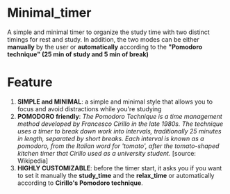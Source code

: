 # Minimal_timer
A simple and minimal timer to organize the study time with two distinct timings for  rest and study. 
In addition, the two modes can be either **manually** by the user or **automatically** according to the **"Pomodoro technique" (25 min of study and 5 min of break)**

# Feature
1) **SIMPLE and MINIMAL**: a simple and minimal style that allows you to focus and avoid distractions while you're studying
2) **POMODORO friendly**: _The Pomodoro Technique is a time management method developed by Francesco Cirillo in the late 1980s. The technique uses a timer to break down work into intervals, traditionally 25 minutes in length, separated by short breaks. Each interval is known as a pomodoro, from the Italian word for 'tomato', after the tomato-shaped kitchen timer that Cirillo used as a university student._ [source: Wikipedia]
3) **HIGHLY CUSTOMIZABLE**: before the timer start, it asks you if you want to set it manually the **study_time** and the **relax_time** or automatically according to **Cirillo's Pomodoro technique**.
